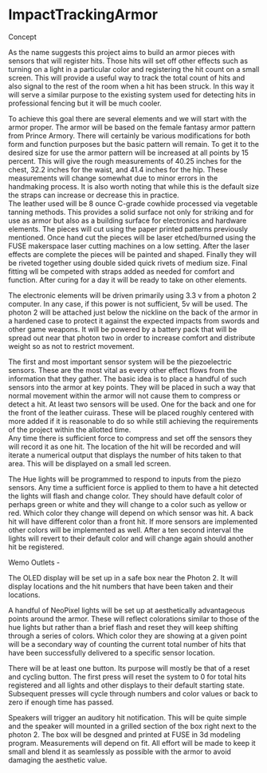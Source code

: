 # ImpactTrackingArmor

Concept

  As the name suggests this project aims to build an armor pieces with sensors that will register hits.  Those hits will set off other effects such as turning on a light in a particular color and registering the hit count on a small screen.  This will provide a useful way to track the total count of hits and also signal to the rest of the room when a hit has been struck.  In this way it will serve a similar purpose to the existing system used for detecting hits in professional fencing but it will be much cooler.  

  To achieve this goal there are several elements and we will start with the armor proper.  The armor will be based on the female fantasy armor pattern from Prince Armory.  There will certainly be various modifications for both form and function purposes but the basic pattern will remain.  To get it to the desired size for use the armor pattern will be increased at all points by 15 percent.  This will give the rough measurements of 40.25 inches for the chest, 32.2 inches for the waist, and 41.4 inches for the hip.  These measurements will change somewhat due to minor errors in the handmaking process.  It is also worth noting that while this is the default size the straps can increase or decrease this in practice.  
  The leather used will be 8 ounce C-grade cowhide processed via vegetable tanning methods.  This provides a solid surface not only for striking and for use as armor but also as a building surface for electronics and hardware elements.  The pieces will cut using the paper printed patterns previously mentioned.  Once hand cut the pieces will be laser etched/burned using the FUSE makerspace laser cutting machines on a low setting.  After the laser effects are complete the pieces will be painted and shaped.  Finally they will be riveted together using double sided quick rivets of medium size.  Final fitting wll be competed with straps added as needed for comfort and function.  After curing for a day it will be ready to take on other elements.

  The electronic elements will be driven primarily using 3.3 v from a photon 2 computer.  In any case, if this power is not sufficient, 5v will be used.  The photon 2 will be attached just below the nickline on the back of the armor in a hardened case to protect it against the expected impacts from swords and other game weapons.  It will be powered by a battery pack that will be spread out near that photon two in order to increase comfort and distribute weight so as not to restrict movement.  

  The first and most important sensor system will be the piezoelectric sensors.  These are the most vital as every other effect flows from the information that they gather.  The basic idea is to place a handful of such sensors into the armor at key points.  They will be placed in such a way that normal movement within the armor will not cause them to compress or detect a hit.  At least two sensors will be used.  One for the back and one for the front of the leather cuirass.  These will be placed roughly centered with more added if it is reasonable to do so while still achieving the requirements of the project within the allotted time.  
  Any time there is sufficient force to compress and set off the sensors they will record it as one hit. The location of the hit will be recorded and will iterate a numerical output that displays the number of hits taken to that area.  This will be displayed on a small led screen.  

  The Hue lights will be programmed to respond to inputs from the piezo sensors.  Any time a sufficient force is applied to them to have a hit detected the lights will flash and change color.  They should have default color of perhaps green or white and they will change to a color such as yellow or red.  Which color they change will depend on which sensor was hit.  A back hit will have different color than a front hit.  If more sensors are implemented other colors will be implemented as well.  After a ten second interval the lights will revert to their default color and will change again should another hit be registered.

  Wemo Outlets - 

  The OLED display will be set up in a safe box near the Photon 2.  It will display locations and the hit numbers that have been taken and their locations.  

  A handful of NeoPixel lights will be set up at aesthetically advantageous points around the armor.  These will reflect colorations similar to those of the hue lights but rather than a brief flash and reset they will keep shifting through a series of colors.  Which color they are showing at a given point will be a secondary way of counting the current total number of hits that have been successfully delivered to a specific sensor location. 

  There will be at least one button.  Its purpose will mostly be that of a reset and cycling button.  The first press will reset the system to 0 for total hits registered and all lights and other displays to their default starting state.  Subsequent presses will cycle through numbers and color values or back to zero if enough time has passed.

  Speakers will trigger an auditory hit notification.  This will be quite simple and the speaker will mounted in a grilled section of the box right next to the photon 2.  The box will be desgned and printed at FUSE in 3d modeling program.  Measurements will depend on fit.  All effort will be made to keep it small and blend it as seamlessly as possible with the armor to avoid damaging the aesthetic value.

  
